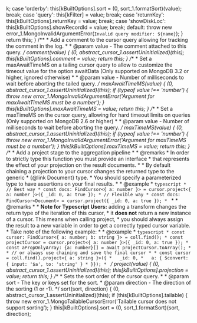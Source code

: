 k;
            case 'orderby':
                this[kBuiltOptions].sort = (0, sort_1.formatSort)(value);
                break;
            case 'query':
                this[kFilter] = value;
                break;
            case 'returnKey':
                this[kBuiltOptions].returnKey = value;
                break;
            case 'showDiskLoc':
                this[kBuiltOptions].showRecordId = value;
                break;
            default:
                throw new error_1.MongoInvalidArgumentError(`Invalid query modifier: ${name}`);
        }
        return this;
    }
    /**
     * Add a comment to the cursor query allowing for tracking the comment in the log.
     *
     * @param value - The comment attached to this query.
     */
    comment(value) {
        (0, abstract_cursor_1.assertUninitialized)(this);
        this[kBuiltOptions].comment = value;
        return this;
    }
    /**
     * Set a maxAwaitTimeMS on a tailing cursor query to allow to customize the timeout value for the option awaitData (Only supported on MongoDB 3.2 or higher, ignored otherwise)
     *
     * @param value - Number of milliseconds to wait before aborting the tailed query.
     */
    maxAwaitTimeMS(value) {
        (0, abstract_cursor_1.assertUninitialized)(this);
        if (typeof value !== 'number') {
            throw new error_1.MongoInvalidArgumentError('Argument for maxAwaitTimeMS must be a number');
        }
        this[kBuiltOptions].maxAwaitTimeMS = value;
        return this;
    }
    /**
     * Set a maxTimeMS on the cursor query, allowing for hard timeout limits on queries (Only supported on MongoDB 2.6 or higher)
     *
     * @param value - Number of milliseconds to wait before aborting the query.
     */
    maxTimeMS(value) {
        (0, abstract_cursor_1.assertUninitialized)(this);
        if (typeof value !== 'number') {
            throw new error_1.MongoInvalidArgumentError('Argument for maxTimeMS must be a number');
        }
        this[kBuiltOptions].maxTimeMS = value;
        return this;
    }
    /**
     * Add a project stage to the aggregation pipeline
     *
     * @remarks
     * In order to strictly type this function you must provide an interface
     * that represents the effect of your projection on the result documents.
     *
     * By default chaining a projection to your cursor changes the returned type to the generic
     * {@link Document} type.
     * You should specify a parameterized type to have assertions on your final results.
     *
     * @example
     * ```typescript
     * // Best way
     * const docs: FindCursor<{ a: number }> = cursor.project<{ a: number }>({ _id: 0, a: true });
     * // Flexible way
     * const docs: FindCursor<Document> = cursor.project({ _id: 0, a: true });
     * ```
     *
     * @remarks
     *
     * **Note for Typescript Users:** adding a transform changes the return type of the iteration of this cursor,
     * it **does not** return a new instance of a cursor. This means when calling project,
     * you should always assign the result to a new variable in order to get a correctly typed cursor variable.
     * Take note of the following example:
     *
     * @example
     * ```typescript
     * const cursor: FindCursor<{ a: number; b: string }> = coll.find();
     * const projectCursor = cursor.project<{ a: number }>({ _id: 0, a: true });
     * const aPropOnlyArray: {a: number}[] = await projectCursor.toArray();
     *
     * // or always use chaining and save the final cursor
     *
     * const cursor = coll.find().project<{ a: string }>({
     *   _id: 0,
     *   a: { $convert: { input: '$a', to: 'string' }
     * }});
     * ```
     */
    project(value) {
        (0, abstract_cursor_1.assertUninitialized)(this);
        this[kBuiltOptions].projection = value;
        return this;
    }
    /**
     * Sets the sort order of the cursor query.
     *
     * @param sort - The key or keys set for the sort.
     * @param direction - The direction of the sorting (1 or -1).
     */
    sort(sort, direction) {
        (0, abstract_cursor_1.assertUninitialized)(this);
        if (this[kBuiltOptions].tailable) {
            throw new error_1.MongoTailableCursorError('Tailable cursor does not support sorting');
        }
        this[kBuiltOptions].sort = (0, sort_1.formatSort)(sort, direction);